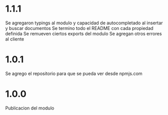 # **1.1.1**
Se agregaron typings al modulo y capacidad de autocompletado al insertar y buscar documentos
Se termino todo el README con cada propiedad definida
Se remueven ciertos exports del modulo
Se agregan otros errores al cliente

# **1.0.1**
Se agrego el repositorio para que se pueda ver desde npmjs.com

# **1.0.0**
Publicacion del modulo
